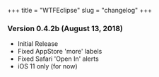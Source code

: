 +++
title = "WTFEclipse"
slug = "changelog"
+++


### Version 0.4.2b (August 13, 2018)

- Initial Release
- Fixed AppStore 'more' labels
- Fixed Safari 'Open In' alerts
- iOS 11 only (for now)

